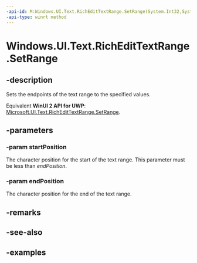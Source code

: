 ```yaml
---
-api-id: M:Windows.UI.Text.RichEditTextRange.SetRange(System.Int32,System.Int32)
-api-type: winrt method
---
```


<!-- Method syntax.
public void RichEditTextRange.SetRange(Int32 startPosition, Int32 endPosition)
-->

# Windows.UI.Text.RichEditTextRange.SetRange

## -description

Sets the endpoints of the text range to the specified values.

Equivalent **WinUI 2 API for UWP**: [Microsoft.UI.Text.RichEditTextRange.SetRange](/windows/winui/api/microsoft.ui.text.richedittextrange.setrange).

## -parameters
### -param startPosition

The character position for the start of the text range. This parameter must be less than _endPosition_.

### -param endPosition

The character position for the end of the text range.

## -remarks

## -see-also

## -examples

